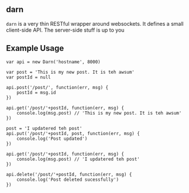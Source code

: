 ## darn

`darn` is a very thin RESTful wrapper around websockets. It defines a small
client-side API. The server-side stuff is up to you

## Example Usage

    var api = new Darn('hostname', 8000)
    
    var post = 'This is my new post. It is teh awsum'
    var postId = null
    
    api.post('/post/', function(err, msg) {
        postId = msg.id
    })
    
    api.get('/post/'+postId, function(err, msg) {
        console.log(msg.post) // 'This is my new post. It is teh awsum'
    })
    
    post = 'I updatered teh post'
    api.put('/post/'+postId, post, function(err, msg) {
        console.log('Post updated')
    })
    
    api.get('/post/'+postId, function(err, msg) {
        console.log(msg.post) // 'I updatered teh post'
    })
    
    api.delete('/post/'+postId, function(err, msg) {
        console.log('Post deleted sucessfully')
    })